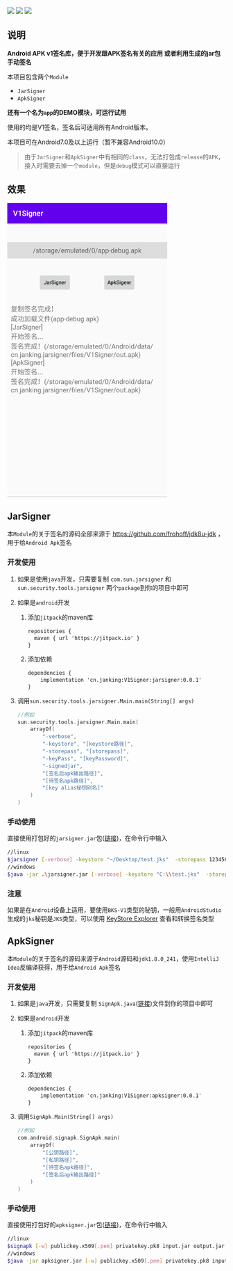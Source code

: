 [![](https://jitpack.io/v/cn.janking/V1Signer.svg)](https://jitpack.io/#cn.janking/V1Signer) 
[![](https://img.shields.io/github/v/release/jankingwon/V1Signer)](https://github.com/JankingWon/V1Signer/releases/latest) 
[![](https://img.shields.io/github/license/jankingWon/V1Signer)](https://github.com/JankingWon/V1Signer/blob/master/LICENSE)

## 说明

**Android APK v1签名库，便于开发跟APK签名有关的应用 或者利用生成的jar包手动签名**

本项目包含两个`Module`

* `JarSigner`
* `ApkSigner`

**还有一个名为`app`的DEMO模块，可运行试用**

使用的均是V1签名，签名后可适用所有Android版本。

本项目可在Android7.0及以上运行（暂不兼容Android10.0）

> 由于`JarSigner`和`ApkSigner`中有相同的`class`，无法打包成`release`的`APK`，接入时需要去掉一个`module`，但是`debug`模式可以直接运行

## 效果

<img src="README.assets/image-20200415221027516.png" width="369"></img>

## JarSigner

本`Module`的关于签名的源码全部来源于 https://github.com/frohoff/jdk8u-jdk ，用于给`Android Apk`签名

### 开发使用

1. 如果是使用`java`开发，只需要复制 `com.sun.jarsigner` 和 `sun.security.tools.jarsigner` 两个`package`到你的项目中即可

2. 如果是`android`开发
     1. 添加`jitpack`的maven库

        ```
        repositories {
          maven { url 'https://jitpack.io' }
        }
        ```

     2. 添加依赖

        ```
        dependencies {
            implementation 'cn.janking:V1Signer:jarsigner:0.0.1'
        }
        ```
     
3. 调用`sun.security.tools.jarsigner.Main.main(String[] args)`

     ```kotlin
     //例如
     sun.security.tools.jarsigner.Main.main(
         arrayOf(
             "-verbose",
             "-keystore", "[keystore路径]",
             "-storepass", "[storepass]",
             "-keyPass", "[keyPassword]",
             "-signedjar",
             "[签名后apk输出路径]",
             "[待签名apk路径]",
             "[key alias秘钥别名]"
         )
     )
     ```

### 手动使用

直接使用打包好的`jarsigner.jar`包([链接](https://github.com/JankingWon/V1Signer/releases))，在命令行中输入

```bash
//linux
$jarsigner [-verbose] -keystore "~/Desktop/test.jks"  -storepass 123456  -keyPass 123456 -signedjar "~/Desktop/test.apk" "~/Desktop/unsigned.apk" test
//windows
$java -jar .\jarsigner.jar [-verbose] -keystore "C:\\test.jks"  -storepass 123456  -keyPass 123456 -signedjar "C:\\test.apk" "C:\\unsigned.apk" test
```

### 注意

如果是在`Android`设备上适用，要使用`BKS-V1`类型的秘钥，一般用`AndroidStudio`生成的`jks`秘钥是`JKS`类型，可以使用 [KeyStore Explorer](https://keystore-explorer.org/) 查看和转换签名类型

## ApkSigner

本`Module`的关于签名的源码来源于`Android`源码和`jdk1.8.0_241`，使用`IntelliJ Idea`反编译获得，用于给`Android Apk`签名

### 开发使用

1. 如果是`java`开发，只需要复制 `SignApk.java`([链接](https://github.com/JankingWon/V1Signer/blob/master/apksigner/src/main/java/com/android/signapk/SignApk.java))文件到你的项目中即可
2. 如果是`android`开发
     1. 添加`jitpack`的maven库

        ```
        repositories {
          maven { url 'https://jitpack.io' }
        }
        ```

      2. 添加依赖

         ```
         dependencies {
             implementation 'cn.janking:V1Signer:apksigner:0.0.1'
         }
         ```

3. 调用`SignApk.Main(String[] args)`

   ```kotlin
   //例如
   com.android.signapk.SignApk.main(
       arrayOf(
           "[公钥路径]",
           "[私钥路径]",
           "[待签名apk路径]",
           "[签名后apk输出路径]"
       )
   )
   ```

### 手动使用

直接使用打包好的`apksigner.jar`包([链接](https://github.com/JankingWon/V1Signer/releases))，在命令行中输入

```bash
//linux
$signapk [-w] publickey.x509[.pem] privatekey.pk8 input.jar output.jar
//windows
$java -jar apksigner.jar [-w] publickey.x509[.pem] privatekey.pk8 input.jar output.jar
```
